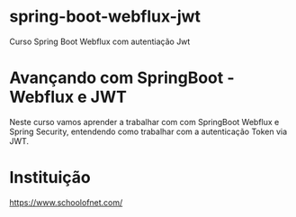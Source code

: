 # spring-boot-webflux-jwt
Curso Spring Boot Webflux com autentiação Jwt

# Avançando com SpringBoot - Webflux e JWT
Neste curso vamos aprender a trabalhar com com SpringBoot Webflux e Spring Security, entendendo como trabalhar com a autenticação Token via JWT.

# Instituição
https://www.schoolofnet.com/

